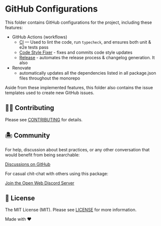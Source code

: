# GitHub Configurations

This folder contains GitHub configurations for the project, including these features:

- GitHub Actions (workflows)
  - [CI][CI] — Used to lint the code, run `typecheck`, and ensures both unit & e2e tests pass
  - [Code Style Fixer][Code Style Fixer] - fixes and commits code style updates
  - [Release][Release] - automates the release process & changelog generation. It also
- Renovate
  - automatically updates all the dependencies listed in all package.json files throughout the monorepo

Aside from these implemented features, this folder also contains the issue templates used to create new GitHub issues.

## 💪🏼 Contributing

Please see [CONTRIBUTING](./CONTRIBUTING.md) for details.

## 🏝 Community

For help, discussion about best practices, or any other conversation that would benefit from being searchable:

[Discussions on GitHub](https://github.com/openwebstacks/stacks-framework/discussions)

For casual chit-chat with others using this package:

[Join the Open Web Discord Server](https://discord.ow3.org)

## 📄 License

The MIT License (MIT). Please see [LICENSE](../LICENSE.md) for more information.

Made with ❤️

[CI]: ./workflows/ci.yml
[Release]: ./workflows/release.yml
[Code Style Fixer]: ./workflows/code-style-fixer.yml
